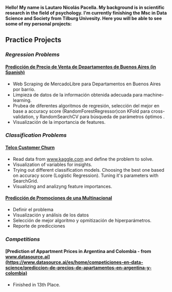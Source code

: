 **Hello! My name is Lautaro Nicolás Pacella. My background is in scientific research in the field of psychology. I'm currently finishing the Msc in Data Science and Society from Tilburg Univesity. Here you will be able to see some of my personal projects:**


## Practice Projects

### *Regression Problems*

#### [Predicción de Precio de Venta de Departamentos de Buenos Aires (in Spanish)](https://nbviewer.jupyter.org/github/lautaropacella/Prediccion-Departamentos/blob/master/Imbo-BsAs.ipynb)
* Web Scraping de MercadoLibre para Departamentos en Buenos Aires por barrio. 
* Limpieza de datos de la información obtenida adecuada para machine-learning. 
* Prubea de diferentes algoritmos de regresión, selección del mejor en base a accuracy score (RandomForestRegressor)con KFold para cross-validation, y RandomSearchCV para búsqueda de parámetros óptimos .
 * Visualización de la importancia de features.
 
### *Classification Problems*
 
#### [Telco Customer Churn](https://nbviewer.jupyter.org/github/lautaropacella/Telco-Customer-Churn/blob/master/telco-customer-churn.ipynb)
* Read data from www.kaggle.com and define the problem to solve.
* Visualization of variables for insights.
* Trying out different classification models. Choosing the best one based on accuracy score (Logistic Regression). Tuning it's parameters with SearchGrid.
* Visualizing and analizyng feature importances.

#### [Predicción de Promociones de una Multinacional](https://nbviewer.jupyter.org/github/lautaropacella/Predicci-n-Promociones/blob/main/predicci%C3%B3n_promoci%C3%B3n.ipynb)
* Definir el problema
* Visualización y análisis de los datos
* Selección de mejor algoritmo y opmitización de hiperparámetros.
* Reporte de predicciones

### *Competitions*

#### [Prediction of Appartment Prices in Argentina and Colombia - from www.datasource.ai](https://www.datasource.ai/es/home/competiciones-en-data-science/prediccion-de-precios-de-apartamentos-en-argentina-y-colombia)
* Finished in 13th Place.
